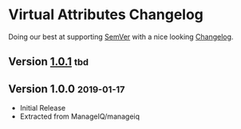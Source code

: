 # Virtual Attributes Changelog

Doing our best at supporting [SemVer](http://semver.org/) with
a nice looking [Changelog](http://keepachangelog.com).

## Version [1.0.1] <small>tbd</small>

## Version 1.0.0 <small>2019-01-17</small>

* Initial Release
* Extracted from ManageIQ/manageiq

[Unreleased]: https://github.com/kbrock/virtual_attributes/compare/v1.0.1...HEAD
[1.0.1]: https://github.com/kbrock/virtual_attributes/compare/v1.0.0...v1.0.1
